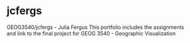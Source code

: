 # jcfergs
GEOG3540/jcfergs - Julia Fergus
This portfolio includes the assignments and link to the final project for GEOG 3540 - Geographic Visualization
